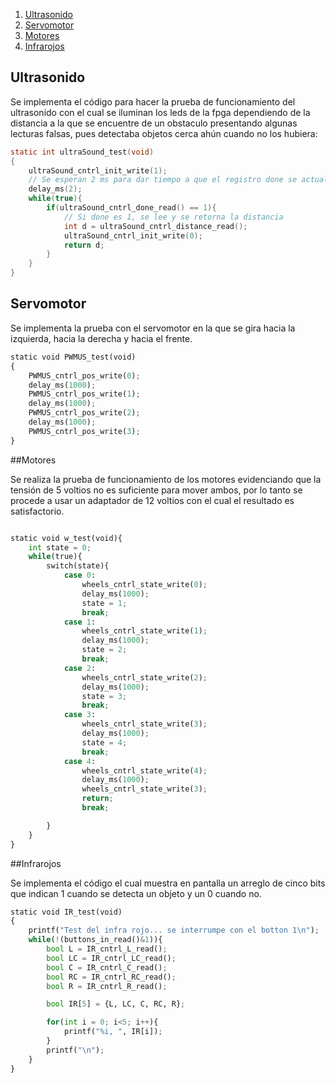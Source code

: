 1. [ Ultrasonido ](#us)
2. [ Servomotor ](#pwm)
3. [ Motores ](#w)
4. [ Infrarojos ](#ir)

<a name="us"></a>
## Ultrasonido

Se implementa el código para hacer la prueba de funcionamiento del ultrasonido con el cual se iluminan los leds de la fpga dependiendo de la distancia a la que se encuentre de un obstaculo presentando algunas lecturas falsas, pues detectaba objetos cerca ahún cuando no los hubiera:


``` c
static int ultraSound_test(void)
{
	ultraSound_cntrl_init_write(1);
	// Se esperan 2 ms para dar tiempo a que el registro done se actualice
	delay_ms(2);
	while(true){
		if(ultraSound_cntrl_done_read() == 1){
			// Si done es 1, se lee y se retorna la distancia
			int d = ultraSound_cntrl_distance_read();
			ultraSound_cntrl_init_write(0);
			return d;
		} 
	}	
}

```

<a name="pwm"></a>
## Servomotor

Se implementa la prueba con el servomotor en la que se gira hacia la izquierda, hacia la derecha y hacia el frente.

```python
static void PWMUS_test(void)
{
	PWMUS_cntrl_pos_write(0);
	delay_ms(1000);
	PWMUS_cntrl_pos_write(1);
	delay_ms(1000);
	PWMUS_cntrl_pos_write(2);
	delay_ms(1000);
	PWMUS_cntrl_pos_write(3);
}
```

<a name="w"></a>
##Motores

Se realiza la prueba de funcionamiento de los motores evidenciando que la tensión de 5 voltios no es suficiente para mover ambos, por lo tanto se procede a usar un adaptador de 12 voltios con el cual el resultado es satisfactorio.

```python

static void w_test(void){
	int state = 0;
	while(true){
		switch(state){
			case 0: 
				wheels_cntrl_state_write(0);
				delay_ms(1000);
				state = 1;
				break;
			case 1: 
				wheels_cntrl_state_write(1);
				delay_ms(1000);
				state = 2;
				break;
			case 2: 
				wheels_cntrl_state_write(2);
				delay_ms(1000);
				state = 3;
				break;
			case 3: 
				wheels_cntrl_state_write(3);
				delay_ms(1000);
				state = 4;
				break; 
			case 4: 
				wheels_cntrl_state_write(4);
				delay_ms(1000);
				wheels_cntrl_state_write(3);
				return;
				break; 

		}
	}
}

```

<a name="ir"></a>
##Infrarojos

Se implementa el código el cual muestra en pantalla un arreglo de cinco bits que indican 1 cuando se detecta un objeto y un 0 cuando no.

```python
static void IR_test(void)
{
	printf("Test del infra rojo... se interrumpe con el botton 1\n");
	while(!(buttons_in_read()&1)){
		bool L = IR_cntrl_L_read();
		bool LC = IR_cntrl_LC_read();
		bool C = IR_cntrl_C_read();
		bool RC = IR_cntrl_RC_read();
		bool R = IR_cntrl_R_read();

		bool IR[5] = {L, LC, C, RC, R};

		for(int i = 0; i<5; i++){
			printf("%i, ", IR[i]);
		}
		printf("\n");
	}
}

```